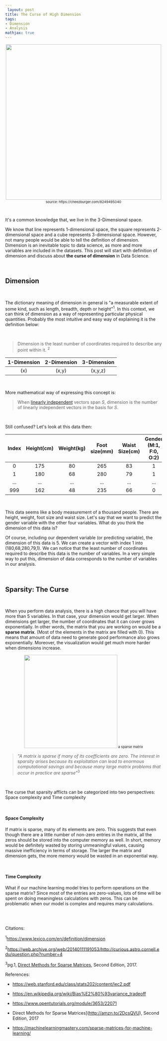 ```yaml
---
 layout: post
title: The Curse of High Dimension
tags:
- Dimension
- Analysis
mathjax: true
---
```


<p align="middle" style="font-size: 11px">
  <img src="https://i.chzbgr.com/full/8249495040/h680F83E7/" width="500">source: https://cheezburger.com/8249495040</p>

<br>

It's a common knowledge that, we live in the 3-Dimensional space. 

We know that line represents 1-dimensional space, the square represents 2-dimensional space and a cube represents 3-dimensional space. However, not many people would be able to tell the definition of dimension. Dimension is an inevitable topic to data science, as more and more variables are included in the datasets. This post will start with definition of dimension and discuss about **the curse of dimension** in Data Science.

<br>

## Dimension

<br>

The dictionary meaning of dimension in general is "a measurable extent of some kind, such as length, breadth, depth or height"<sup>1</sup>. In this context, we can think of dimension as a way of representing particular physical quantities. Probably the most intuitive and easy way of explaining it is the definition below:

&nbsp;

> Dimension is the least number of coordinates required to describe any point within it. <sup>2</sup>&nbsp;

| 1-Dimension | 2-Dimension | 3-Dimension |
| :---------: | :---------: | :---------: |
|     (x)     |    (x,y)    |   (x,y,z)   |

&nbsp;

More mathematical way of expressing this concept is:

> When [linearly independent](https://agdal1125.github.io/2019/06/20/LA_terms_1.html) vectors span $S$, dimension is the number of linearly independent vectors in the basis for $S$.

&nbsp;

Still confused? Let's look at this data then:

| Index | Height(cm) | Weight(kg) | Foot size(mm) | Waist Size(cm) | Gender (M:1, F:0, O:2) |
| :---: | :--------: | :--------: | :-----------: | :------------: | :--------------------: |
|   0   |    175     |     80     |      265      |       83       |           1            |
|   1   |    180     |     68     |      280      |       79       |           1            |
|  ...  |    ...     |    ...     |      ...      |      ...       |          ...           |
|  999  |    162     |     48     |      235      |       66       |           0            |

&nbsp;

This data seems like a body measurement of a thousand people. There are height, weight, foot size and waist size. Let's say that we want to predict the gender variable with the other four variables. What do you think the dimension of this data is? 

Of course, including our dependent variable (or predicting variable), the dimension of this data is 5. We can create a vector with index 1 into (180,68,280,79,1). We can notice that the least number of coordinates required to describe this data is the number of variables. In a very simple way to put this, dimension of data corresponds to the number of variables in our analysis.

<br>

## Sparsity: The Curse

<br>

When you perform data analysis, there is a high chance that you will have more than 5 variables. In that case, your dimension would get larger. When dimensions get larger, the number of coordinates that it can cover grows exponentially. In other words, the matrix that you are working on would be a **sparse matrix**. (Most of the elements in the matrix are filled with 0). This means that amount of data need to generate good performance also grows exponentially. Moreover, the visualization would get much more harder when dimensions increase.

<p align="middle" style="font-size: 11px">
  <img src="https://dziganto.github.io/assets/images/sparse_matrix.png?raw=true" width="300"> a sparse matrix</p>

> *"A matrix is sparse if many of its coefficients are zero. The interest in sparsity arises because its exploitation can lead to enormous computational savings and because many large matrix problems that occur in practice are sparse"*<sup>3</sup>

&nbsp;

The curse that sparsity afflicts can be categorized into two perspectives: Space complexity and Time complexity

&nbsp;

#### Space Complexity

If matrix is sparse, many of its elements are zero. This suggests that even though there are a little number of non-zero entries in the matrix, all the zeros should be stored into the computer memory as well. In short,   memory would be definitely wasted by storing unmeaningful values, causing massive inefficiency in terms of storage. The larger the matrix and dimension gets, the more memory would be wasted in an exponential way.

&nbsp;

#### Time Complexity

What if our machine learning model tries to perform operations on the sparse matrix? Since most of the entries are zero-values, lots of time will be spent on doing meaningless calculations with zeros. This can be problematic when our model is complex and requires many calculations.

<br>

<br>



Citations:

$^1$https://www.lexico.com/en/definition/dimension 

<sup>2</sup>https://web.archive.org/web/20140111191053/http://curious.astro.cornell.edu/question.php?number=4

<sup>3</sup>pg.1, [Direct Methods for Sparse Matrices](http://amzn.to/2DcsQVU), Second Edition, 2017.



References:
- https://web.stanford.edu/class/stats202/content/lec2.pdf

- https://en.wikipedia.org/wiki/Bias%E2%80%93variance_tradeoff

- https://www.opentutorials.org/module/3653/22071

- Direct Methods for Sparse Matrices](http://amzn.to/2DcsQVU), Second Edition, 2017

- https://machinelearningmastery.com/sparse-matrices-for-machine-learning/

  



